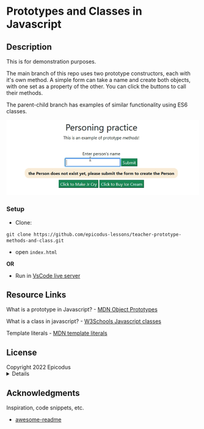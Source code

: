 # Prototypes and Classes in Javascript

## Description

This is for demonstration purposes. 

The main branch of this repo uses two prototype constructors, each with it's own method. A simple form can take a name and create both objects, with one set as a property of the other. You can click the buttons to call their methods. 

The parent-child branch has examples of similar functionality using ES6 classes. 

![a gif of the UI form and buttons](./img/gifcap.gif)

### Setup

- Clone:

```
git clone https://github.com/epicodus-lessons/teacher-prototype-methods-and-class.git
```

- open `index.html`

**OR**

- Run in [VsCode live server](https://marketplace.visualstudio.com/items?itemName=ritwickdey.LiveServer) 

## Resource Links
What is a prototype in Javascript? - [MDN Object Prototypes](https://developer.mozilla.org/en-US/docs/Learn/JavaScript/Objects/Object_prototypes)

What is a class in javascript? - [W3Schools Javascript classes](https://www.w3schools.com/jsref/jsref_classes.asp)

Template literals - [MDN template literals](https://developer.mozilla.org/en-US/docs/Web/JavaScript/Reference/Template_literals)

## License

<summary>
Copyright 2022 Epicodus
  <details>
    Permission is hereby granted, free of charge, to any person obtaining a copy of this software and associated documentation files (the "Software"), to deal in the Software without restriction, including without limitation the rights to use, copy, modify, merge, publish, distribute, sublicense, and/or sell copies of the Software, and to permit persons to whom the Software is furnished to do so, subject to the following conditions:

    The above copyright notice and this permission notice shall be included in all copies or substantial portions of the Software.

    THE SOFTWARE IS PROVIDED "AS IS", WITHOUT WARRANTY OF ANY KIND, EXPRESS OR IMPLIED, INCLUDING BUT NOT LIMITED TO THE WARRANTIES OF MERCHANTABILITY, FITNESS FOR A PARTICULAR PURPOSE AND NONINFRINGEMENT. IN NO EVENT SHALL THE AUTHORS OR COPYRIGHT HOLDERS BE LIABLE FOR ANY CLAIM, DAMAGES OR OTHER LIABILITY, WHETHER IN AN ACTION OF CONTRACT, TORT OR OTHERWISE, ARISING FROM, OUT OF OR IN CONNECTION WITH THE SOFTWARE OR THE USE OR OTHER DEALINGS IN THE SOFTWARE.

  </details>
</summary>




## Acknowledgments

Inspiration, code snippets, etc.
* [awesome-readme](https://github.com/matiassingers/awesome-readme)